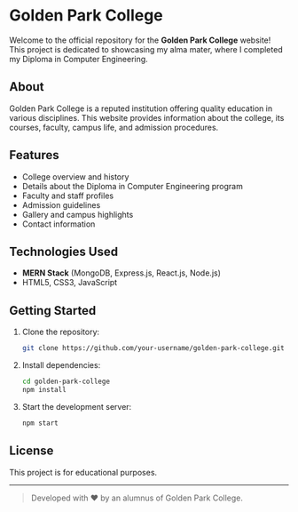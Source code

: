 # Golden Park College

Welcome to the official repository for the **Golden Park College** website!  
This project is dedicated to showcasing my alma mater, where I completed my Diploma in Computer Engineering.

## About

Golden Park College is a reputed institution offering quality education in various disciplines. This website provides information about the college, its courses, faculty, campus life, and admission procedures.

## Features

- College overview and history
- Details about the Diploma in Computer Engineering program
- Faculty and staff profiles
- Admission guidelines
- Gallery and campus highlights
- Contact information

## Technologies Used

- **MERN Stack** (MongoDB, Express.js, React.js, Node.js)
- HTML5, CSS3, JavaScript

## Getting Started

1. Clone the repository:
    ```bash
    git clone https://github.com/your-username/golden-park-college.git
    ```
2. Install dependencies:
    ```bash
    cd golden-park-college
    npm install
    ```
3. Start the development server:
    ```bash
    npm start
    ```

## License

This project is for educational purposes.

---

> Developed with ❤️ by an alumnus of Golden Park College.